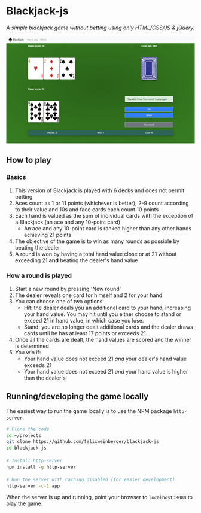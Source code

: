 # Blackjack-js

*A simple blackjack game without betting using only HTML/CSS/JS & jQuery.*

![Blackjack](screenshots/blackjack.png)

## How to play

### Basics

1. This version of Blackjack is played with 6 decks and does not permit betting
1. Aces count as 1 or 11 points (whichever is better), 2-9 count according to their value and 10s and face cards each count 10 points
1. Each hand is valued as the sum of individual cards with the exception of a Blackjack (an ace and any 10-point card)
    + An ace and any 10-point card is ranked higher than any other hands achieving 21 points
1. The objective of the game is to win as many rounds as possible by beating the dealer
1. A round is won by having a total hand value close or at 21 without exceeding 21 __and__ beating the dealer's hand value

### How a round is played

1. Start a new round by pressing 'New round'
1. The dealer reveals one card for himself and 2 for your hand
1. You can choose one of two options:
    + Hit: the dealer deals you an additional card to your hand, increasing your hand value. You may hit until you either choose to stand or exceed 21 in hand value, in which case you lose.
    + Stand: you are no longer dealt additional cards and the dealer draws cards until he has at least 17 points or exceeds 21
1. Once all the cards are dealt, the hand values are scored and the winner is determined
1. You win if:
    + Your hand value does not exceed 21 _and_ your dealer's hand value exceeds 21
    + Your hand value does not exceed 21 _and_ your hand value is higher than the dealer's

## Running/developing the game locally

The easiest way to run the game locally is to use the NPM package `http-server`:

```sh
# Clone the code
cd ~/projects
git clone https://github.com/felixweinberger/blackjack-js
cd blackjack-js

# Install http-server
npm install -g http-server

# Run the server with caching disabled (for easier development)
http-server -c-1 app
```

When the server is up and running, point your browser to `localhost:8080` to play the game.
